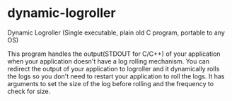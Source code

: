 # dynamic-logroller

Dynamic Logroller (Single executable, plain old C program, portable to any OS)

  This program handles the output(STDOUT for C/C++) of your application when your application doesn't have a log rolling mechanism. You can redirect the output of your application to logroller and it dynamically rolls the logs so you don't need to restart your application to roll the logs. It has arguments to set the size of the log before rolling and the frequency to check for size.
